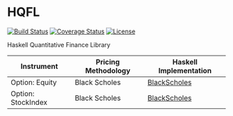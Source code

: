 # HQFL

[![Build Status](https://travis-ci.org/cokleisli/hqfl.svg?branch=master)](https://travis-ci.org/cokleisli/hqfl)
[![Coverage Status](https://coveralls.io/repos/github/cokleisli/hqfl/badge.svg?branch=master)](https://coveralls.io/github/cokleisli/hqfl?branch=master)
[![License](https://img.shields.io/hexpm/l/plug.svg)](https://github.com/cokleisli/hqfl/blob/master/LICENSE)

Haskell Quantitative Finance Library

| Instrument | Pricing Methodology | Haskell Implementation |
|------------|---------------------|------------------------|
| Option: Equity | Black Scholes | [BlackScholes](https://github.com/cokleisli/hqfl/blob/master/src/Finance/Hqfl/Pricer/BlackScholes.hs) |
| Option: StockIndex | Black Scholes | [BlackScholes](https://github.com/cokleisli/hqfl/blob/master/src/Finance/Hqfl/Pricer/BlackScholes.hs) |
